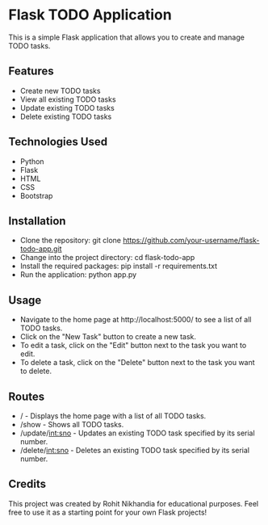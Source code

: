# Flask TODO Application
This is a simple Flask application that allows you to create and manage TODO tasks.

## Features
* Create new TODO tasks
* View all existing TODO tasks
* Update existing TODO tasks
* Delete existing TODO tasks

## Technologies Used
* Python
* Flask
* HTML
* CSS
* Bootstrap

## Installation
* Clone the repository: git clone https://github.com/your-username/flask-todo-app.git
* Change into the project directory: cd flask-todo-app
* Install the required packages: pip install -r requirements.txt
* Run the application: python app.py

## Usage
* Navigate to the home page at http://localhost:5000/ to see a list of all TODO tasks.
* Click on the "New Task" button to create a new task.
* To edit a task, click on the "Edit" button next to the task you want to edit.
* To delete a task, click on the "Delete" button next to the task you want to delete.

## Routes
* / - Displays the home page with a list of all TODO tasks.
* /show - Shows all TODO tasks.
* /update/<int:sno> - Updates an existing TODO task specified by its serial number.
* /delete/<int:sno> - Deletes an existing TODO task specified by its serial number.

## Credits
This project was created by Rohit Nikhandia for educational purposes. Feel free to use it as a starting point for your own Flask projects!
